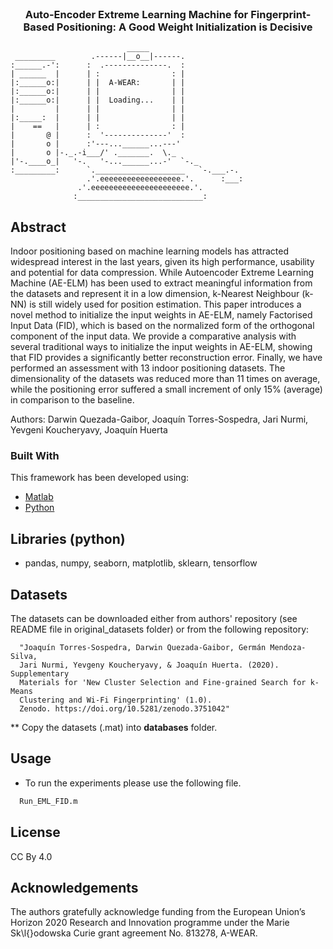 <br />
<p align="center"> 
  <h3 align="center">Auto-Encoder Extreme Learning Machine for Fingerprint-Based Positioning: A Good Weight Initialization is Decisive</h3>
</p>

```
                          _____                     
 _________        .------|__o__|------.              
:______.-':      :  .--------------.  :             
| ______  |      | :                : |             
|:______o:|      | |  A-WEAR:       | |             
|:______o:|      | |                | |             
|:______o:|      | |  Loading...    | |             
|         |      | |                | |             
|:_____:  |      | |                | |             
|    ==   |      | :                : |             
|       @ |      :  '--------------'  :             
|       o |      :'---...______...---'              
|       o |-._.-i___/' ._______.  \._              
|'-.____o_|   '-.   '-...______...-'  `-._          
:_________:      `.____________________   `-.___.-. 
                 .'.eeeeeeeeeeeeeeeeee.'.      :___:
               .'.eeeeeeeeeeeeeeeeeeeeee.'.         
              :____________________________:

```


<!-- ABOUT THE PROJECT -->
## Abstract

Indoor positioning based on machine learning models has attracted widespread interest in the last years, given its high performance, usability and potential for data compression. While  Autoencoder Extreme Learning Machine (AE-ELM) has been used to extract meaningful information from the datasets and represent it in a low dimension, k-Nearest Neighbour (k-NN) is still widely used for position estimation. This paper introduces a novel method to initialize the input weights in AE-ELM, namely Factorised Input Data (FID), which is based on the normalized form of the orthogonal component of the input data. We provide a comparative analysis with several traditional ways to initialize the input weights in AE-ELM, showing that FID provides a significantly better reconstruction error. Finally, we have performed an assessment with 13 indoor positioning datasets. The dimensionality of the datasets was reduced more than 11 times on average, while the positioning error suffered a small increment of only 15% (average) in comparison to the baseline.

Authors: Darwin Quezada-Gaibor, Joaquín Torres-Sospedra, Jari Nurmi, Yevgeni Koucheryavy, Joaquín Huerta

### Built With

This framework has been developed using:
* [Matlab](https://www.mathworks.com/products/matlab.html)
* [Python](https://www.python.org/)

## Libraries (python)
* pandas, numpy, seaborn, matplotlib, sklearn, tensorflow


## Datasets 
The datasets can be downloaded either from authors' repository (see README file in original_datasets folder) or from the following repository:

      "Joaquín Torres-Sospedra, Darwin Quezada-Gaibor, Germán Mendoza-Silva,
      Jari Nurmi, Yevgeny Koucheryavy, & Joaquín Huerta. (2020). Supplementary
      Materials for 'New Cluster Selection and Fine-grained Search for k-Means
      Clustering and Wi-Fi Fingerprinting' (1.0).
      Zenodo. https://doi.org/10.5281/zenodo.3751042"


** Copy the datasets (.mat) into **databases** folder.

## Usage

  * To run the experiments please use the following file.

```sh
  Run_EML_FID.m
```

<!-- LICENSE -->
## License

CC By 4.0


<!-- ACKNOWLEDGEMENTS -->
## Acknowledgements

The authors gratefully acknowledge funding from the European Union’s Horizon 2020 Research and Innovation programme under the Marie Sk\l{}odowska Curie grant agreement No. $813278$, A-WEAR.
